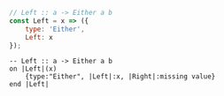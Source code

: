 ```javascript
// Left :: a -> Either a b
const Left = x => ({
    type: 'Either',
    Left: x
});
```


```applescript
-- Left :: a -> Either a b
on |Left|(x)
    {type:"Either", |Left|:x, |Right|:missing value}
end |Left|
```